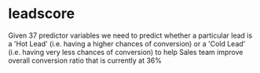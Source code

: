 # leadscore
Given 37 predictor variables we need to predict whether a particular lead is a 'Hot Lead' (i.e. having a higher chances of conversion) or 
a 'Cold Lead' (i.e. having very less chances of conversion) to help Sales team improve overall conversion ratio that is currently at 36%